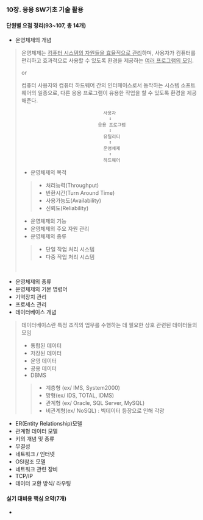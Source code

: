 

### 10장. 응용 SW기초 기술 활용 

#### 단원별 요점 정리(93~107, 총 14개) 

- 운영체제의 개념 

> 운영체제는 <u>컴퓨터 시스템의 자원들을 효율적으로 관리</u>하며, 사용자가 컴퓨터를 편리하고 효과적으로 사용할 수 있도록 환경을 제공하는 <u>여러 프로그램의 모임</u>. 
>
> or
>
> 컴퓨터 사용자와 컴퓨터 하드웨어 간의 인터페이스로서 동작하는 시스템 소프트웨어의 일종으로, 다른 응용 프로그램이 유용한 작업을 할 수 있도록 환경을 제공해준다. 
>
> ```
> 								사용자 
> 								  ↕
> 						      응용 프로그램 
> 								  ↕
> 							    유틸리티
> 								  ↕
> 							    운영체제
> 								  ↕
> 								하드웨어
> ```
>
> * 운영체제의 목적 
>
> > * 처리능력(Throughput)
> > * 반환시간(Turn Around Time)
> > * 사용가능도(Availability)
> > * 신뢰도(Reliability)
>
> * 운영체제의 기능 
> * 운영체제의 주요 자원 관리 
> * 운영체제의 종류
>
> > * 단일 작업 처리 시스템 
> > * 다중 작업 처리 시스템 
>
> ​															

- 운영체제의 종류 
- 운영체제의 기본 명령어
- 기억장치 관리
- 프로세스 관리
- 데이터베이스 개념 

> 데이터베이스란 특정 조직의 업무를 수행하는 데 필요한 상호 관련된 데이터들의 모임 
>
> * 통합된 데이터  
> * 저장된 데이터 
> * 운영 데이터 
> * 공용 데이터 
> * DBMS
>
> > * 계층형 (ex/  IMS, System2000)
> > * 망형(ex/ IDS, TOTAL, IDMS)
> > * 관계형 (ex/ Oracle, SQL Server, MySQL)
> > * 비관계형(ex/ NoSQL) : 빅데이터 등장으로 인해 각광 

- ER(Entity Relationship)모델 
- 관계형 데이터 모델 
- 키의 개념 및 종류 
- 무결성
- 네트워크 / 인터넷 
- OSI참조 모델 
- 네트워크 관련 장비 
- TCP/IP
- 데이터 교환 방식/ 라우팅 



#### 실기 대비용 핵심 요약(7개)

- ​	

